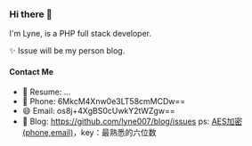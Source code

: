 ### Hi there 👋


I'm Lyne, is a PHP full stack developer.

✨ Issue will be my person blog.

#### Contact Me
- 🔭 Resume:  ...
- 💬 Phone:  6MkcM4Xnw0e3LT58cmMCDw==
- 😄 Email:  os8j+4XgBS0cUwkY2tWZgw==
- 🌱 Blog: https://github.com/lyne007/blog/issues
 ps: [AES加密(phone,email)](https://github.com/lyne007/aes)，key：最熟悉的六位数

  

<!--
**lyne007/lyne007** is a ✨ _special_ ✨ repository because its `README.md` (this file) appears on your GitHub profile.

Here are some ideas to get you started:

- 🔭 I’m currently working on ...
- 🌱 I’m currently learning ...
- 👯 I’m looking to collaborate on ...
- 🤔 I’m looking for help with ...
- 💬 Ask me about ...
- 📫 How to reach me: ...
- 😄 Pronouns: ...
- ⚡ Fun fact: ...
-->

